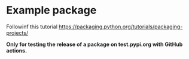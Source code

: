 # Example package

Followinf this tutorial https://packaging.python.org/tutorials/packaging-projects/

**Only for testing the release of a package on test.pypi.org with GitHub actions.**
